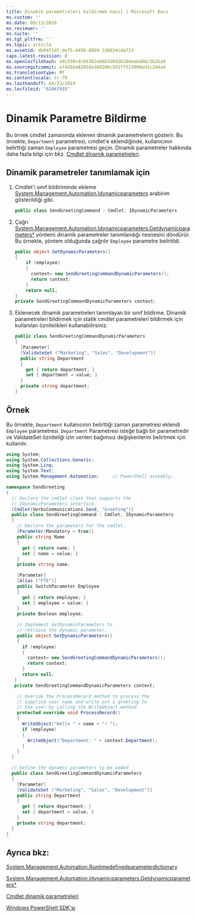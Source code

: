 ```yaml
---
title: Dinamik parametreleri bildirmek nasıl | Microsoft Docs
ms.custom: ''
ms.date: 09/13/2016
ms.reviewer: ''
ms.suite: ''
ms.tgt_pltfrm: ''
ms.topic: article
ms.assetid: db04f1df-def5-4456-8869-336024cda723
caps.latest.revision: 8
ms.openlocfilehash: a9c530cdc66302eb6b3d9d2b284eeb486c3b2ba9
ms.sourcegitcommit: e7445ba8203da304286c591ff513900ad1c244a4
ms.translationtype: MT
ms.contentlocale: tr-TR
ms.lasthandoff: 04/23/2019
ms.locfileid: "62067935"
---
```

# <a name="how-to-declare-dynamic-parameters"></a>Dinamik Parametre Bildirme

Bu örnek cmdlet zamanında eklenen dinamik parametrelerin gösterir. Bu örnekte, `Department` parametresi, cmdlet'e eklendiğinde, kullanıcının belirttiği zaman `Employee` parametresi geçin. Dinamik parametreler hakkında daha fazla bilgi için bkz. [Cmdlet dinamik parametreleri](./cmdlet-dynamic-parameters.md).

## <a name="to-define-dynamic-parameters"></a>Dinamik parametreler tanımlamak için

1. Cmdlet'i sınıf bildiriminde ekleme [System.Management.Automation.Idynamicparameters](/dotnet/api/System.Management.Automation.IDynamicParameters) arabirim gösterildiği gibi.

   ```csharp
   public class SendGreetingCommand : Cmdlet, IDynamicParameters
   ```

2. Çağrı [System.Management.Automation.Idynamicparameters.Getdynamicparameters*](/dotnet/api/System.Management.Automation.IDynamicParameters.GetDynamicParameters) yöntemi dinamik parametreler tanımlandığı nesnesini döndürür. Bu örnekte, yöntem olduğunda çağrılır `Employee` parametre belirtildi.

   ```csharp
   public object GetDynamicParameters()
   {
       if (employee)
       {
         context= new SendGreetingCommandDynamicParameters();
         return context;
       }
       return null;
   }
   private SendGreetingCommandDynamicParameters context;
   ```

3. Eklenecek dinamik parametreleri tanımlayan bir sınıf bildirme. Dinamik parametreleri bildirmek için statik cmdlet parametreleri bildirmek için kullanılan öznitelikleri kullanabilirsiniz.

   ```csharp
   public class SendGreetingCommandDynamicParameters
   {
     [Parameter]
     [ValidateSet ("Marketing", "Sales", "Development")]
     public string Department
     {
       get { return department; }
       set { department = value; }
     }
     private string department;
   }
   ```

## <a name="example"></a>Örnek

Bu örnekte, `Department` kullanıcının belirttiği zaman parametresi eklendi `Employee` parametresi. `Department` Parametresi isteğe bağlı bir parametredir ve ValidateSet özniteliği izin verilen bağımsız değişkenlerini belirtmek için kullanılır.

```csharp
using System;
using System.Collections.Generic;
using System.Linq;
using System.Text;
using System.Management.Automation;     // PowerShell assembly.

namespace SendGreeting
{
  // Declare the cmdlet class that supports the
  // IDynamicParameters interface.
  [Cmdlet(VerbsCommunications.Send, "Greeting")]
  public class SendGreetingCommand : Cmdlet, IDynamicParameters
  {
    // Declare the parameters for the cmdlet.
    [Parameter(Mandatory = true)]
    public string Name
    {
      get { return name; }
      set { name = value; }
    }
    private string name;

    [Parameter]
    [Alias ("FTE")]
    public SwitchParameter Employee
    {
      get { return employee; }
      set { employee = value; }
    }
    private Boolean employee;

    // Implement GetDynamicParameters to
    // retrieve the dynamic parameter.
    public object GetDynamicParameters()
    {
      if (employee)
      {
        context= new SendGreetingCommandDynamicParameters();
        return context;
      }
      return null;
   }
   private SendGreetingCommandDynamicParameters context;

    // Overide the ProcessRecord method to process the
    // supplied user name and write out a greeting to
    // the user by calling the WriteObject method.
    protected override void ProcessRecord()
    {
      WriteObject("Hello " + name + "! ");
      if (employee)
      {
        WriteObject("Department: " + context.Department);
      }
    }
  }

  // Define the dynamic parameters to be added
  public class SendGreetingCommandDynamicParameters
  {
    [Parameter]
    [ValidateSet ("Marketing", "Sales", "Development")]
    public string Department
    {
      get { return department; }
      set { department = value; }
    }
    private string department;
  }
}
```

## <a name="see-also"></a>Ayrıca bkz:

[System.Management.Automation.Runtimedefinedparameterdictionary](/dotnet/api/System.Management.Automation.RuntimeDefinedParameterDictionary)

[System.Management.Automation.Idynamicparameters.Getdynamicparameters*](/dotnet/api/System.Management.Automation.IDynamicParameters.GetDynamicParameters)

[Cmdlet dinamik parametreleri](./cmdlet-dynamic-parameters.md)

[Windows PowerShell SDK'sı](../windows-powershell-reference.md)